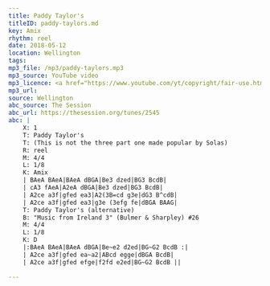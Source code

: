 ```yaml
---
title: Paddy Taylor's
titleID: paddy-taylors.md
key: Amix
rhythm: reel
date: 2018-05-12
location: Wellington
tags:
mp3_file: /mp3/paddy-taylors.mp3
mp3_source: YouTube video
mp3_licence: <a href="https://www.youtube.com/yt/copyright/fair-use.html">YouTube Fair Use</a>
mp3_url:
source: Wellington
abc_source: The Session
abc_url: https://thesession.org/tunes/2545
abc: |
    X: 1
    T: Paddy Taylor's
    T: (This is not the three part one made popular by Solas)
    R: reel
    M: 4/4
    L: 1/8
    K: Amix
    | BAeA BAeA|BAeA dBGA|Be3 dzed|BG3 BcdB|
    | cA3 fAeA|A2eA dBGA|Be3 dzed|BG3 BcdB|
    | A2ce a3f|gfed ea3|A2(3B=cd g3e|dG3 B^cdB|
    | A2ce a3f|gfed ea3|g3e (3efg fe|dBGA BAAG|
    T: Paddy Taylor's (alternative)
    B: "Music from Ireland 3" (Bulmer & Sharpley) #26
    M: 4/4
    L: 1/8
    K: D
    |:BAeA BAeA|BAeA dBGA|Be~e2 d2ed|BG~G2 BcdB :|
    | A2ce a3f|gfed ea~a2|ABcd egge|dBGA BcdB|
    | A2ce a3f|gfed efge|f2fd e2ed|BG~G2 BcdB ||	  

---
```


